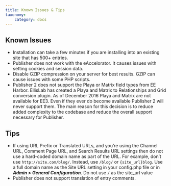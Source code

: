 ```yaml
---
title: Known Issues & Tips
taxonomy:
    category: docs
---
```


## Known Issues

- Installation can take a few minutes if you are installing into an existing site that has 500+ entries.
- Publisher does not work with the eAccelorator. It causes issues with setting cookies and session data.
- Disable GZIP compression on your server for best results. GZIP can cause issues with some PHP scripts.
- Publisher 2 does not support the Playa or Matrix field types from EE Harbor. EllisLab has created a Playa and Matrix to Relationships and Grid conversion plugin. As of December 2016 Playa and Matrix are not available for EE3. Even if they ever do become available Publisher 2 will never support them. The main reason for this decision is to reduce added complexity to the codebase and reduce the overall support necessary for Publisher.

## Tips

- If using URL Prefix or Translated URLs, and you’re using the Channel URL, Comment Page URL, and Search Results URL settings then do not use a hard-coded domain name as part of the URL. For example, don’t use ``http://site.com/blog/``. Instead, use ``/blog/`` or ``{site_url}blog``.
Use a full domain name as the Site URL setting in your config.php file or in ***Admin > General Configuration***. Do not use ``/`` as the site_url value
- Publisher does not support translation of entry comments.